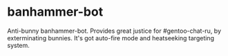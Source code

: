 banhammer-bot
=============

Anti-bunny banhammer-bot.
Provides great justice for #gentoo-chat-ru, by exterminating bunnies. It's got auto-fire mode and heatseeking targeting system.
